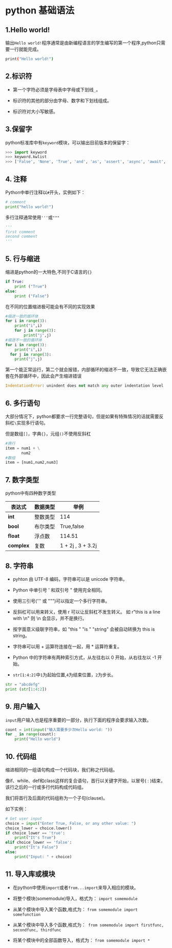 # python 基础语法

## 1.Hello world!

输出`Hello world!`程序通常是由新编程语言的学生编写的第一个程序,python只需要一行就能完成。

```sh
print("Hello world!")
```
## 2.标识符

- 第一个字符必须是字母表中字母或下划线`_`。

- 标识符的其他的部分由字母、数字和下划线组成。

- 标识符对大小写敏感。

## 3.保留字

python标准库中有`keyword`模块，可以输出目前版本的保留字：

```py
>>> import keyword
>>> keyword.kwlist
>>> ['False', 'None', 'True', 'and', 'as', 'assert', 'async', 'await', 'break', 'class', 'continue', 'def', 'del', 'elif', 'else', 'except', 'finally', 'for', 'from', 'global', 'if', 'import', 'in', 'is', 'lambda', 'nonlocal', 'not', 'or', 'pass', 'raise', 'return', 'try', 'while', 'with', 'yield']
```

## 4. 注释

Python中单行注释以`#`开头，实例如下：

```py
# comment
print("hello world!")
```

多行注释通常使用`'''`或`"""`

```py
'''
first comment
second comment
'''
```

## 5. 行与缩进

缩进是python的一大特色,不同于C语言的`{}`

```py
if True:
    print ("True")
else:
    print ("False")
```

在不同的位置缩进极可能会有不同的实现效果

```py 
#缩进一致的循环体
for i in range(3):
    print("i",i)
    for j in range(3):
        print("j",j)
#缩进不一致的循环体
for i in range(3):
    print("i",i)
  for j in range(3):
    print("j",j)
```

第一个能正常运行，第二个就会报错，内部循环的缩进不一致，导致它无法正确嵌套在外部循环中，因此会产生缩进错误

```py
IndentationError: unindent does not match any outer indentation level
```

## 6. 多行语句

大部分情况下，python都要求一行完整语句，但是如果有特殊情况的话就需要反斜杠`\`实现多行语句。

但是数组`[]`，字典`{}`，元组`()`不使用反斜杠

```py
#换行
item = num1 + \
       num2
#数组
item = [num1,num2,num3]
```

## 7. 数字类型

python中有四种数字类型


|        表达式     |       数据类型   |举例       |
| ----------------- | --------------- |----------- |
|      **int**      |      整数类型    |114        |
|     **bool**      |      布尔类型    |True,false|
|      **float**    |      浮点数      |114.51        |
|    **complex**    |      复数        |1 + 2j , 3 + 3.2j|

## 8. 字符串

- pyhton 由 UTF-8 编码，字符串可以是 unicode 字符串。
  
- Python 中单引号 ' 和双引号 " 使用完全相同。

- 使用三引号(''' 或 """)可以指定一个多行字符串。

- 反斜杠可以用来转义，使用 r 可以让反斜杠不发生转义。 如 r"this is a line with \n" 则 \n 会显示，并不是换行。

- 按字面意义级联字符串，如 "this " "is " "string" 会被自动转换为 this is string。

- 字符串可以用 + 运算符连接在一起，用 * 运算符重复。

- Python 中的字符串有两种索引方式，从左往右以 0 开始，从右往左以 -1 开始。

- `str[1:4:2]`中`1`为起始位置,`4`为结束位置，`2`为步长。

```py
str = "abcdefg"
print (str[1:4:2])
```

## 9. 用户输入

`input`用户输入也是程序重要的一部分，执行下面的程序会要求输入次数。

```py
count = int(input("输入需要多少次Hello world: "))
for _ in range(count):
    print("Hello world")
```
## 10. 代码组

缩进相同的一组语句构成一个代码块，我们称之代码组。

像if、while、def和class这样的复合语句，首行以关键字开始，以冒号( : )结束，该行之后的一行或多行代码构成代码组。

我们将首行及后面的代码组称为一个子句(clause)。

如下实例：
```py
# Get user input
choice = input("Enter True, False, or any other value: ")
choice_lower = choice.lower()
if choice_lower == 'true':
    print("It's True")
elif choice_lower == 'false':
    print("It's False")
else:
    print("Input: " + choice)
```

## 11. 导入库或模块

- 在python中使用`import`或者`from...import`来导入相应的模块。

- 将整个模块(somemodule)导入，格式为： `import somemodule`

- 从某个模块中导入某个函数,格式为： `from somemodule import somefunction`

- 从某个模块中导入多个函数,格式为：` from somemodule import firstfunc, secondfunc, thirdfunc`

- 将某个模块中的全部函数导入，格式为： `from somemodule import *`
